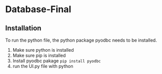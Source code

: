 # Database-Final

## Installation
To run the python file, the python package pyodbc needs to be installed.

1) Make sure python is installed
2) Make sure pip is installed
3) Install pyodbc pakage
  `pip install pyodbc`
4) run the UI.py file with python
